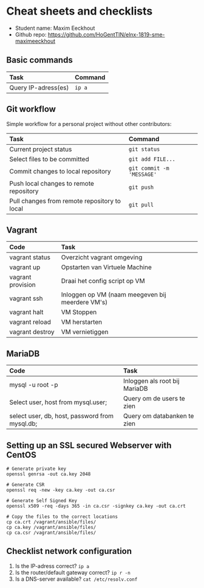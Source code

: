 # Cheat sheets and checklists

- Student name: Maxim Eeckhout
- Github repo: <https://github.com/HoGentTIN/elnx-1819-sme-maximeeckhout>

## Basic commands

| Task                | Command |
| :---                | :---    |
| Query IP-adress(es) | `ip a`  |

## Git workflow

Simple workflow for a personal project without other contributors:

| Task                                         | Command                   |
| :---                                         | :---                      |
| Current project status                       | `git status`              |
| Select files to be committed                 | `git add FILE...`         |
| Commit changes to local repository           | `git commit -m 'MESSAGE'` |
| Push local changes to remote repository      | `git push`                |
| Pull changes from remote repository to local | `git pull`                |

## Vagrant

| Code    | Task     |
| :------------- | :------------- |
| vagrant status       | Overzicht vagrant omgeving       |
| vagrant up       | Opstarten van Virtuele Machine      |
| vagrant provision       | Draai het config script op VM       |
| vagrant ssh       | Inloggen op VM (naam meegeven bij meerdere VM's)      |
| vagrant halt       | VM Stoppen       |
| vagrant reload       | VM herstarten       |
| vagrant destroy       | VM vernietiggen       |

## MariaDB

| Code    | Task     |
| :------------- | :------------- |
| mysql -u root -p       |Inloggen als root bij MariaDB       |
| Select user, host from mysql.user;      | Query om de users te zien      |
| select user, db, host, password from mysql.db;       | Query om databanken te zien      |


## Setting up an SSL secured Webserver with CentOS
```
# Generate private key
openssl genrsa -out ca.key 2048

# Generate CSR
openssl req -new -key ca.key -out ca.csr

# Generate Self Signed Key
openssl x509 -req -days 365 -in ca.csr -signkey ca.key -out ca.crt

# Copy the files to the correct locations
cp ca.crt /vagrant/ansible/files/
cp ca.key /vagrant/ansible/files/
cp ca.csr /vagrant/ansible/files/
```


## Checklist network configuration

1. Is the IP-adress correct? `ip a`
2. Is the router/default gateway correct? `ip r -n`
3. Is a DNS-server available? `cat /etc/resolv.conf`
